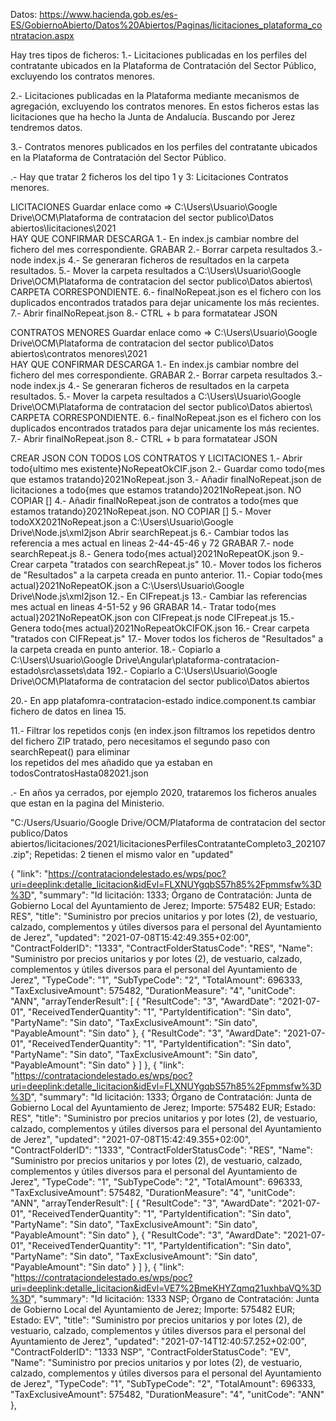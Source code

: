 Datos:
https://www.hacienda.gob.es/es-ES/GobiernoAbierto/Datos%20Abiertos/Paginas/licitaciones_plataforma_contratacion.aspx

Hay tres tipos de ficheros:
1.- ​Licitaciones publicadas en los perfiles del contratante ubicados en la Plataforma de Contratación del Sector Público, excluyendo los contratos menores.

2.- Licitaciones publicadas en la Plataforma mediante mecanismos de agregación, excluyendo los contratos menores.
    En estos ficheros estas las licitaciones que ha hecho la Junta de Andalucía. Buscando por Jerez tendremos datos.

3.- Contratos menores publicados en los perfiles del contratante ubicados en la Plataforma de Contratación del Sector Público.    

.- Hay que tratar 2 ficheros los del tipo 1 y 3:
    Licitaciones
    Contratos menores.

LICITACIONES
 Guardar enlace como  => C:\Users\Usuario\Google Drive\OCM\Plataforma de contratacion del sector publico\Datos abiertos\licitaciones\2021\
 HAY QUE CONFIRMAR DESCARGA
1.- En index.js cambiar nombre del fichero del mes correspondiente.
GRABAR
2.- Borrar carpeta resultados
3.- node index.js
4.- Se generaran ficheros de resultados en la carpeta resultados.
5.- Mover la carpeta resultados a C:\Users\Usuario\Google Drive\OCM\Plataforma de contratacion del sector publico\Datos abiertos\ CARPETA CORRESPONDIENTE.
6.- finalNoRepeat.json es el fichero con los duplicados encontrados tratados para dejar unicamente los más recientes.
7.- Abrir finalNoRepeat.json
8.- CTRL + b para formatatear JSON


CONTRATOS MENORES
Guardar enlace como  => C:\Users\Usuario\Google Drive\OCM\Plataforma de contratacion del sector publico\Datos abiertos\contratos menores\2021\
 HAY QUE CONFIRMAR DESCARGA
1.- En index.js cambiar nombre del fichero del mes correspondiente.
GRABAR
2.- Borrar carpeta resultados
3.- node index.js
4.- Se generaran ficheros de resultados en la carpeta resultados.
5.- Mover la carpeta resultados a C:\Users\Usuario\Google Drive\OCM\Plataforma de contratacion del sector publico\Datos abiertos\ CARPETA CORRESPONDIENTE.
6.- finalNoRepeat.json es el fichero con los duplicados encontrados tratados para dejar unicamente los más recientes.
7.- Abrir finalNoRepeat.json
8.- CTRL + b para formatatear JSON


CREAR JSON CON TODOS LOS CONTRATOS Y LICITACIONES
1.- Abrir todo{ultimo mes existente}NoRepeatOkCIF.json
2.- Guardar como todo{mes que estamos tratando}2021NoRepeat.json
3.- Añadir finalNoRepeat.json de licitaciones a todo{mes que estamos tratando}2021NoRepeat.json. NO COPIAR []
4.- Añadir finalNoRepeat.json de contratos a todo{mes que estamos tratando}2021NoRepeat.json. NO COPIAR []
5.- Mover todoXX2021NoRepeat.json a C:\Users\Usuario\Google Drive\Node.js\xml2json
Abrir searchRepeat.js
6.- Cambiar todos las referencia a mes actual en lineas 2-44-45-46 y 72
GRABAR
7.- node searchRepeat.js
8.- Genera todo{mes actual}2021NoRepeatOK.json
9.- Crear carpeta "tratados con searchRepeat.js"
10.- Mover todos los ficheros de "Resultados" a la carpeta creada en punto anterior.
11.- Copiar todo{mes actual}2021NoRepeatOK.json a C:\Users\Usuario\Google Drive\Node.js\xml2json
12.- En CIFrepeat.js
13.- Cambiar las referencias  mes actual en lineas 4-51-52 y 96
GRABAR
14.- Tratar todo{mes actual}2021NoRepeatOK.json con CIFrepeat.js
node CIFrepeat.js
15.- Genera todo{mes actual}2021NoRepeatOkCIFOK.json
16.- Crear carpeta "tratados con CIFRepeat.js"
17.- Mover todos los ficheros de "Resultados" a la carpeta creada en punto anterior.
18.- Copiarlo a C:\Users\Usuario\Google Drive\Angular\plataforma-contratacion-estado\src\assets\data
192.- Copiarlo a C:\Users\Usuario\Google Drive\OCM\Plataforma de contratacion del sector publico\Datos abiertos

20.- En app platafomra-contratacion-estado   indice.component.ts cambiar fichero de datos en linea 15.







11.- Filtrar los repetidos conjs (en index.json filtramos los repetidos dentro del 
         fichero ZIP tratado, pero necesitamos el segundo paso con searchRepeat() para eliminar    
              los repetidos del mes añadido que ya estaban en todosContratosHasta082021.json

.- En años ya cerrados, por ejemplo 2020, trataremos los ficheros anuales que estan en la pagina del Ministerio.
  


"C:/Users/Usuario/Google Drive/OCM/Plataforma de contratacion del sector publico/Datos abiertos/licitaciones/2021/licitacionesPerfilesContratanteCompleto3_202107.zip";
Repetidas:
2 tienen el mismo valor en "updated"

 {
        "link": "https://contrataciondelestado.es/wps/poc?uri=deeplink:detalle_licitacion&idEvl=FLXNUYgqbS57h85%2Fpmmsfw%3D%3D",
        "summary": "Id licitación: 1333; Órgano de Contratación: Junta de Gobierno Local del Ayuntamiento de Jerez; Importe: 575482 EUR; Estado: RES",
        "title": "Suministro por precios unitarios y por lotes (2), de vestuario, calzado, complementos y útiles diversos para el personal del Ayuntamiento de Jerez",
        "updated": "2021-07-08T15:42:49.355+02:00",
        "ContractFolderID": "1333",
        "ContractFolderStatusCode": "RES",
        "Name": "Suministro por precios unitarios y por lotes (2), de vestuario, calzado, complementos y útiles diversos para el personal del Ayuntamiento de Jerez",
        "TypeCode": "1",
        "SubTypeCode": "2",
        "TotalAmount": 696333,
        "TaxExclusiveAmount": 575482,
        "DurationMeasure": "4",
        "unitCode": "ANN",
        "arrayTenderResult": [
            {
                "ResultCode": "3",
                "AwardDate": "2021-07-01",
                "ReceivedTenderQuantity": "1",
                "PartyIdentification": "Sin dato",
                "PartyName": "Sin dato",
                "TaxExclusiveAmount": "Sin dato",
                "PayableAmount": "Sin dato"
            },
            {
                "ResultCode": "3",
                "AwardDate": "2021-07-01",
                "ReceivedTenderQuantity": "1",
                "PartyIdentification": "Sin dato",
                "PartyName": "Sin dato",
                "TaxExclusiveAmount": "Sin dato",
                "PayableAmount": "Sin dato"
            }
        ]
    },
      {
        "link": "https://contrataciondelestado.es/wps/poc?uri=deeplink:detalle_licitacion&idEvl=FLXNUYgqbS57h85%2Fpmmsfw%3D%3D",
        "summary": "Id licitación: 1333; Órgano de Contratación: Junta de Gobierno Local del Ayuntamiento de Jerez; Importe: 575482 EUR; Estado: RES",
        "title": "Suministro por precios unitarios y por lotes (2), de vestuario, calzado, complementos y útiles diversos para el personal del Ayuntamiento de Jerez",
        "updated": "2021-07-08T15:42:49.355+02:00",
        "ContractFolderID": "1333",
        "ContractFolderStatusCode": "RES",
        "Name": "Suministro por precios unitarios y por lotes (2), de vestuario, calzado, complementos y útiles diversos para el personal del Ayuntamiento de Jerez",
        "TypeCode": "1",
        "SubTypeCode": "2",
        "TotalAmount": 696333,
        "TaxExclusiveAmount": 575482,
        "DurationMeasure": "4",
        "unitCode": "ANN",
        "arrayTenderResult": [
            {
                "ResultCode": "3",
                "AwardDate": "2021-07-01",
                "ReceivedTenderQuantity": "1",
                "PartyIdentification": "Sin dato",
                "PartyName": "Sin dato",
                "TaxExclusiveAmount": "Sin dato",
                "PayableAmount": "Sin dato"
            },
            {
                "ResultCode": "3",
                "AwardDate": "2021-07-01",
                "ReceivedTenderQuantity": "1",
                "PartyIdentification": "Sin dato",
                "PartyName": "Sin dato",
                "TaxExclusiveAmount": "Sin dato",
                "PayableAmount": "Sin dato"
            }
        ]
    },
      {
        "link": "https://contrataciondelestado.es/wps/poc?uri=deeplink:detalle_licitacion&idEvl=VE7%2BmeKHYZqmq21uxhbaVQ%3D%3D",
        "summary": "Id licitación: 1333 NSP; Órgano de Contratación: Junta de Gobierno Local del Ayuntamiento de Jerez; Importe: 575482 EUR; Estado: EV",
        "title": "Suministro por precios unitarios y por lotes (2), de vestuario, calzado, complementos y útiles diversos para el personal del Ayuntamiento de Jerez",
        "updated": "2021-07-14T12:40:57.252+02:00",
        "ContractFolderID": "1333 NSP",
        "ContractFolderStatusCode": "EV",
        "Name": "Suministro por precios unitarios y por lotes (2), de vestuario, calzado, complementos y útiles diversos para el personal del Ayuntamiento de Jerez",
        "TypeCode": "1",
        "SubTypeCode": "2",
        "TotalAmount": 696333,
        "TaxExclusiveAmount": 575482,
        "DurationMeasure": "4",
        "unitCode": "ANN"
    },